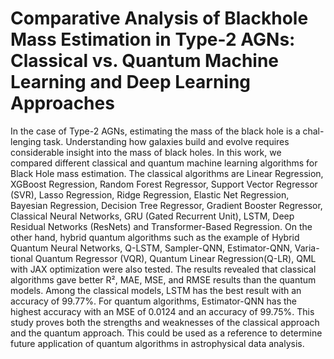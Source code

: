 # Comparative Analysis of Blackhole Mass Estimation in Type-2 AGNs: Classical vs. Quantum Machine Learning and Deep Learning Approaches

In the case of Type-2 AGNs, estimating the mass of the black hole is a chal-
lenging task. Understanding how galaxies build and evolve requires considerable
insight into the mass of black holes. In this work, we compared different classical
and quantum machine learning algorithms for Black Hole mass estimation. The
classical algorithms are Linear Regression, XGBoost Regression, Random Forest
Regressor, Support Vector Regressor (SVR), Lasso Regression, Ridge Regression,
Elastic Net Regression, Bayesian Regression, Decision Tree Regressor, Gradient
Booster Regressor, Classical Neural Networks, GRU (Gated Recurrent Unit),
LSTM, Deep Residual Networks (ResNets) and Transformer-Based Regression.
On the other hand, hybrid quantum algorithms such as the example of Hybrid
Quantum Neural Networks, Q-LSTM, Sampler-QNN, Estimator-QNN, Varia-
tional Quantum Regressor (VQR), Quantum Linear Regression(Q-LR), QML
with JAX optimization were also tested. The results revealed that classical
algorithms gave better R², MAE, MSE, and RMSE results than the quantum
models. Among the classical models, LSTM has the best result with an accuracy
of 99.77%. For quantum algorithms, Estimator-QNN has the highest accuracy
with an MSE of 0.0124 and an accuracy of 99.75%. This study proves both the
strengths and weaknesses of the classical approach and the quantum approach.
This could be used as a reference to determine future application of quantum
algorithms in astrophysical data analysis.
